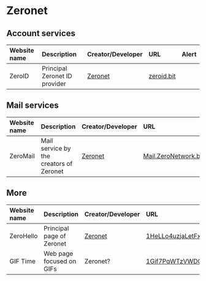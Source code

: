 # Zeronet
## Account services
|Website name|Description|Creator/Developer|URL|Alert|
|:-|:-|:-|:-|:-|
|ZeroID|Principal Zeronet ID provider|[Zeronet](https://zeronet.io)|[zeroid.bit](http://localhost:43110/zeroid.bit)||
## Mail services
|Website name|Description|Creator/Developer|URL|Alert|
|:-|:-|:-|:-|:-|
|ZeroMail|Mail service by the creators of Zeronet|[Zeronet](https://zeronet.io)|[Mail.ZeroNetwork.bit](http://localhost:43110/Mail.ZeroNetwork.bit)||
## More
|Website name|Description|Creator/Developer|URL|Alert|
|:-|:-|:-|:-|:-|
|ZeroHello|Principal page of Zeronet|[Zeronet](https://zeronet.io)|[1HeLLo4uzjaLetFx6NH3PMwFP3qbRbTf3D](http://localhost:43110/1HeLLo4uzjaLetFx6NH3PMwFP3qbRbTf3D)||
|GIF Time|Web page focused on GIFs|Zeronet?|[1Gif7PqWTzVWDQ42Mo7np3zXmGAx3DXc7h](http://localhost:43110/1Gif7PqWTzVWDQ42Mo7np3zXmGAx3DXc7h)|Haves [NSFW](https://en.wikipedia.org/wiki/NSFW) section|
